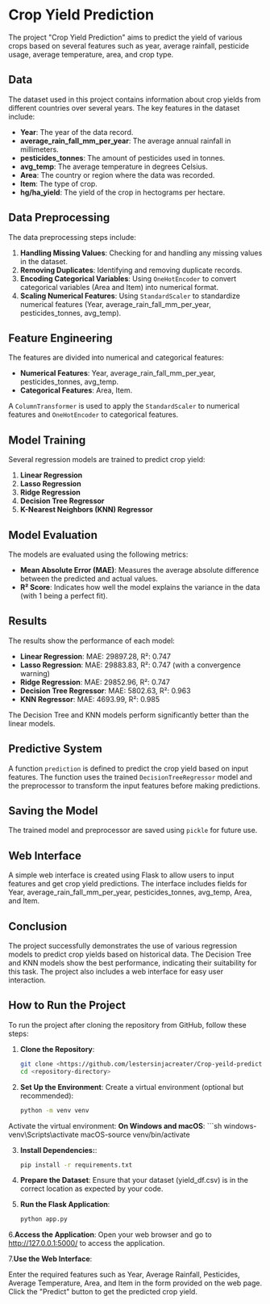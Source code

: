 # Crop Yield Prediction

The project "Crop Yield Prediction" aims to predict the yield of various crops based on several features such as year, average rainfall, pesticide usage, average temperature, area, and crop type.

## Data

The dataset used in this project contains information about crop yields from different countries over several years. The key features in the dataset include:
- **Year**: The year of the data record.
- **average_rain_fall_mm_per_year**: The average annual rainfall in millimeters.
- **pesticides_tonnes**: The amount of pesticides used in tonnes.
- **avg_temp**: The average temperature in degrees Celsius.
- **Area**: The country or region where the data was recorded.
- **Item**: The type of crop.
- **hg/ha_yield**: The yield of the crop in hectograms per hectare.

## Data Preprocessing

The data preprocessing steps include:
1. **Handling Missing Values**: Checking for and handling any missing values in the dataset.
2. **Removing Duplicates**: Identifying and removing duplicate records.
3. **Encoding Categorical Variables**: Using `OneHotEncoder` to convert categorical variables (Area and Item) into numerical format.
4. **Scaling Numerical Features**: Using `StandardScaler` to standardize numerical features (Year, average_rain_fall_mm_per_year, pesticides_tonnes, avg_temp).

## Feature Engineering

The features are divided into numerical and categorical features:
- **Numerical Features**: Year, average_rain_fall_mm_per_year, pesticides_tonnes, avg_temp.
- **Categorical Features**: Area, Item.

A `ColumnTransformer` is used to apply the `StandardScaler` to numerical features and `OneHotEncoder` to categorical features.

## Model Training

Several regression models are trained to predict crop yield:
1. **Linear Regression**
2. **Lasso Regression**
3. **Ridge Regression**
4. **Decision Tree Regressor**
5. **K-Nearest Neighbors (KNN) Regressor**

## Model Evaluation

The models are evaluated using the following metrics:
- **Mean Absolute Error (MAE)**: Measures the average absolute difference between the predicted and actual values.
- **R² Score**: Indicates how well the model explains the variance in the data (with 1 being a perfect fit).

## Results

The results show the performance of each model:
- **Linear Regression**: MAE: 29897.28, R²: 0.747
- **Lasso Regression**: MAE: 29883.83, R²: 0.747 (with a convergence warning)
- **Ridge Regression**: MAE: 29852.96, R²: 0.747
- **Decision Tree Regressor**: MAE: 5802.63, R²: 0.963
- **KNN Regressor**: MAE: 4693.99, R²: 0.985

The Decision Tree and KNN models perform significantly better than the linear models.

## Predictive System

A function `prediction` is defined to predict the crop yield based on input features. The function uses the trained `DecisionTreeRegressor` model and the preprocessor to transform the input features before making predictions.

## Saving the Model

The trained model and preprocessor are saved using `pickle` for future use.

## Web Interface

A simple web interface is created using Flask to allow users to input features and get crop yield predictions. The interface includes fields for Year, average_rain_fall_mm_per_year, pesticides_tonnes, avg_temp, Area, and Item.

## Conclusion

The project successfully demonstrates the use of various regression models to predict crop yields based on historical data. The Decision Tree and KNN models show the best performance, indicating their suitability for this task. The project also includes a web interface for easy user interaction.


## How to Run the Project

To run the project after cloning the repository from GitHub, follow these steps:

1. **Clone the Repository**:
   ```sh
   git clone <https://github.com/lestersinjacreater/Crop-yeild-prediction-model.git>
   cd <repository-directory>

2. **Set Up the Environment**:
     Create a virtual environment (optional but recommended):
     ```sh
    python -m venv venv

Activate the virtual environment:
        **On Windows and macOS**:
        ```sh
        windows-venv\Scripts\activate
        macOS-source venv/bin/activate



3. **Install Dependencies:**:
    ```sh 
    pip install -r requirements.txt
    
4.    **Prepare the Dataset**: Ensure that your dataset (yield_df.csv) is in the correct location as expected by your code.
        
5. **Run the Flask Application**:
   ```sh 
   python app.py
6.**Access the Application**:
 Open your web browser and go to http://127.0.0.1:5000/ to access the application.

7.**Use the Web Interface**:

Enter the required features such as Year, Average Rainfall, Pesticides, Average Temperature, Area, and Item in the form provided on the web page.
Click the "Predict" button to get the predicted crop yield.   



